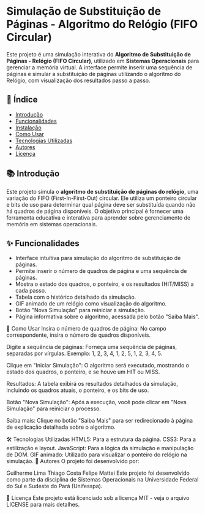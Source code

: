 # Simulação de Substituição de Páginas - Algoritmo do Relógio (FIFO Circular)

Este projeto é uma simulação interativa do **Algoritmo de Substituição de Páginas - Relógio (FIFO Circular)**, utilizado em **Sistemas Operacionais** para gerenciar a memória virtual. A interface permite inserir uma sequência de páginas e simular a substituição de páginas utilizando o algoritmo do Relógio, com visualização dos resultados passo a passo.

## 📑 Índice

- [Introdução](#introdução)
- [Funcionalidades](#funcionalidades)
- [Instalação](#instalação)
- [Como Usar](#como-usar)
- [Tecnologias Utilizadas](#tecnologias-utilizadas)
- [Autores](#autores)
- [Licença](#licença)

## 📚 Introdução

Este projeto simula o **algoritmo de substituição de páginas do relógio**, uma variação do FIFO (First-In-First-Out) circular. Ele utiliza um ponteiro circular e bits de uso para determinar qual página deve ser substituída quando não há quadros de página disponíveis. O objetivo principal é fornecer uma ferramenta educativa e interativa para aprender sobre gerenciamento de memória em sistemas operacionais.

## ✨ Funcionalidades

- Interface intuitiva para simulação do algoritmo de substituição de páginas.
- Permite inserir o número de quadros de página e uma sequência de páginas.
- Mostra o estado dos quadros, o ponteiro, e os resultados (HIT/MISS) a cada passo.
- Tabela com o histórico detalhado da simulação.
- GIF animado de um relógio como visualização do algoritmo.
- Botão "Nova Simulação" para reiniciar a simulação.
- Página informativa sobre o algoritmo, acessada pelo botão "Saiba Mais".

🚀 Como Usar
Insira o número de quadros de página: No campo correspondente, insira o número de quadros disponíveis.

Digite a sequência de páginas: Forneça uma sequência de páginas, separadas por vírgulas. Exemplo: 1, 2, 3, 4, 1, 2, 5, 1, 2, 3, 4, 5.

Clique em "Iniciar Simulação": O algoritmo será executado, mostrando o estado dos quadros, o ponteiro, e se houve um HIT ou MISS.

Resultados: A tabela exibirá os resultados detalhados da simulação, incluindo os quadros atuais, o ponteiro, e os bits de uso.

Botão "Nova Simulação": Após a execução, você pode clicar em "Nova Simulação" para reiniciar o processo.

Saiba mais: Clique no botão "Saiba Mais" para ser redirecionado à página de explicação detalhada sobre o algoritmo.

🛠️ Tecnologias Utilizadas
HTML5: Para a estrutura da página.
CSS3: Para a estilização e layout.
JavaScript: Para a lógica da simulação e manipulação de DOM.
GIF animado: Utilizado para visualizar o ponteiro do relógio na simulação.
👥 Autores
O projeto foi desenvolvido por:

Guilherme Lima
Thiago Costa
Felipe Mattei
Este projeto foi desenvolvido como parte da disciplina de Sistemas Operacionais na Universidade Federal do Sul e Sudeste do Pará (Unifesspa).

📝 Licença
Este projeto está licenciado sob a licença MIT - veja o arquivo LICENSE para mais detalhes.
